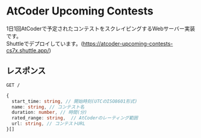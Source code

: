 # AtCoder Upcoming Contests
1日1回AtCoderで予定されたコンテストをスクレイピングするWebサーバー実装です。  
Shuttleでデプロイしています。(https://atcoder-upcoming-contests-cs7x.shuttle.app/)

## レスポンス
`GET /`
```ts
{
  start_time: string, // 開始時刻(UTCのISO8601形式)
  name: string, // コンテスト名
  duration: number, // 時間(分)
  rated_range: string,  // AtCoderのレーティング範囲
  url: string, // コンテストURL
}[]
```

